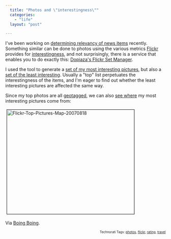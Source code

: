 ```yaml
---
  title: "Photos and \"interestingness\""
  categories: 
    - "life"
  layout: "post"

---
```

I've been working on <a href="http://bergie.iki.fi/blog/calculating_news_item_relevance/">determining relevancy of news items</a> recently. Something similar can be done to photos using the various metrics <a href="http://www.flickr.com/">Flickr</a> provides for <a href="http://flickr.com/explore/interesting/">interestingness</a>, and not surprisingly, there is a service that enables you to do exactly this: <a href="http://www.dopiaza.org/flickr/setmgr/">Dopiaza's Flickr Set Manager</a>.

I used the tool to generate a <a href="http://www.flickr.com/photos/bergie/sets/72157601512952655/">set of my most interesting pictures</a>, but also a <a href="http://www.flickr.com/photos/bergie/sets/72157601507591464/">set of the least interesting</a>. Usually a "top" list perpetuates the interestingness of the items, and I'm eager to find out whether the least interesting pictures are affected the same way.

Since my top photos are all <a href="http://flickr.com/help/organizr/#199">geotagged</a>, we can also <a href="http://www.flickr.com/photos/bergie/sets/72157601512952655/map/">see where</a> my most interesting pictures come from:


<img src="https://s3.eu-central-1.amazonaws.com/bergie-iki-fi/flickr-top-pictures-map-20070818.jpg" height="327" width="400" border="1" hspace="4" vspace="4" alt="Flickr-Top-Pictures-Map-20070818" /><span style="font-size:0pt;">

</span>Via <a href="http://www.boingboing.net/2007/08/17/tool_to_create_a_set.html">Boing Boing</a>.

<p style="text-align:right;font-size:10px;">Technorati Tags: <a href="http://www.technorati.com/tag/photos" rel="tag">photos</a>, <a href="http://www.technorati.com/tag/flickr" rel="tag">flickr</a>, <a href="http://www.technorati.com/tag/rating" rel="tag">rating</a>, <a href="http://www.technorati.com/tag/travel" rel="tag">travel</a></p>
